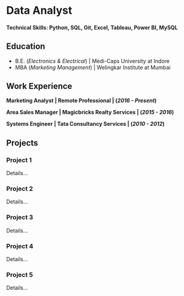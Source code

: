 # Data Analyst 
#### Technical Skills: Python, SQL, Git, Excel, Tableau, Power BI, MySQL

## Education 
- B.E. (_Electronics & Electrical_) | Medi-Caps University at Indore
- MBA (_Marketing Management_) | Welingkar Institute at Mumbai

## Work Experience 
**Marketing Analyst | Remote Professional | (_2016 - Present_)** 

**Area Sales Manager | Magicbricks Realty Services | (_2015 - 2016_)**

**Systems Engineer | Tata Consultancy Services | (_2010 - 2012_)**

## Projects 
### Project 1 
Details...

### Project 2
Details...

### Project 3
Details...

### Project 4
Details...

### Project 5
Details...
